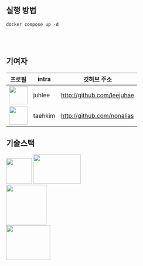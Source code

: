 ## 실행 방법
`docker compose up -d`

<br/>
<br/>


## 기여자
|프로필|intra|깃허브 주소|
|----|---|---|
|<img src = "https://avatars.githubusercontent.com/u/19147277?v=4" width="50" height="50" border-radius="50%!important">|juhlee|http://github.com/leejuhae|
|<img src = "https://avatars.githubusercontent.com/u/43032377?v=4" width="50" height="50" border-radius="50%!important">|taehkim|http://github.com/nonalias|


## 기술스택
<img src = "https://user-images.githubusercontent.com/43032377/126857556-410132f4-222b-46b6-9b42-155f3de22d87.png" width="70" height="70" border-radius="50%!important">
<img src = "https://user-images.githubusercontent.com/43032377/126857577-4f9daf0f-d47a-448c-990f-89ec7065b702.png" width="130" height="80" border-radius="50%!important">
</br>
<img src = "https://user-images.githubusercontent.com/43032377/126857647-90caa043-9748-46ca-9443-d51aff1edc8b.png" width="110" height="110" border-radius="50%!important">
</br>
<img src = "https://user-images.githubusercontent.com/43032377/126857620-b9a9ed20-4e90-4c50-8a1d-934f2ce2bef9.png" width="120" height="95" border-radius="50%!important">



